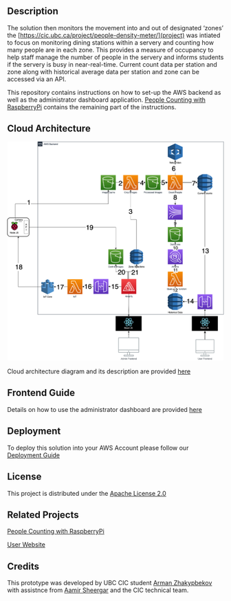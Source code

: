## Description

The solution then monitors the movement into and out of designated ‘zones’ the [https://cic.ubc.ca/project/people-density-meter/](project) was intiated to focus on monitoring dining stations within a servery and counting  how many people are in each zone. This provides a measure of occupancy to help staff manage the number of people in the servery and informs students if the servery is busy in near-real-time. Current count data per station and zone along with historical average data per station and zone can be accessed via an API.

This repository contains instructions on how to set-up the AWS backend as well as the administrator dashboard application.
[People Counting with RaspberryPi](https://github.com/UBC-CIC/people-counting-with-aws-rekognition-RaspberryPi-IOT) contains the 
remaining part of the instructions.



## Cloud Architecture

<img src="images/diagram.png"  width="600"/>

Cloud architecture diagram and its description are provided [here](./docs/cloudArchitecture.md)

## Frontend Guide

Details on how to use the administrator dashboard are provided [here](./docs/frontend.md)

## Deployment
To deploy this solution into your AWS Account please follow our [Deployment Guide](./docs/deployment.md)

## License
This project is distributed under the  [Apache License 2.0](https://github.com/UBC-CIC/vgh-covid-19-ct-model/blob/master/LICENSE) 

## Related Projects

[People Counting with RaspberryPi](https://github.com/UBC-CIC/people-counting-with-aws-rekognition-RaspberryPi-IOT)

[User Website](https://github.com/UBC-CIC/people-counting-with-aws-rekognition-User-Website)

## Credits 

This prototype was developed  by UBC CIC student [Arman Zhakypbekov](https://github.com/armanzm) with assistnce from [Aamir Sheergar](https://github.com/AamirL1011) and the CIC technical team.
